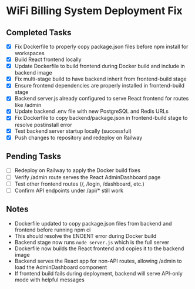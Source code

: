 # WiFi Billing System Deployment Fix

## Completed Tasks
- [x] Fix Dockerfile to properly copy package.json files before npm install for workspaces
- [x] Build React frontend locally
- [x] Update Dockerfile to build frontend during Docker build and include in backend image
- [x] Fix multi-stage build to have backend inherit from frontend-build stage
- [x] Ensure frontend dependencies are properly installed in frontend-build stage
- [x] Backend server.js already configured to serve React frontend for routes like /admin
- [x] Update backend .env file with new PostgreSQL and Redis URLs
- [x] Fix Dockerfile to copy backend/package.json in frontend-build stage to resolve postinstall error
- [x] Test backend server startup locally (successful)
- [x] Push changes to repository and redeploy on Railway

## Pending Tasks
- [ ] Redeploy on Railway to apply the Docker build fixes
- [ ] Verify /admin route serves the React AdminDashboard page
- [ ] Test other frontend routes (/, /login, /dashboard, etc.)
- [ ] Confirm API endpoints under /api/* still work

## Notes
- Dockerfile updated to copy package.json files from backend and frontend before running npm ci
- This should resolve the ENOENT error during Docker build
- Backend stage now runs `node server.js` which is the full server
- Dockerfile now builds the React frontend and copies it to the backend image
- Backend serves the React app for non-API routes, allowing /admin to load the AdminDashboard component
- If frontend build fails during deployment, backend will serve API-only mode with helpful messages

